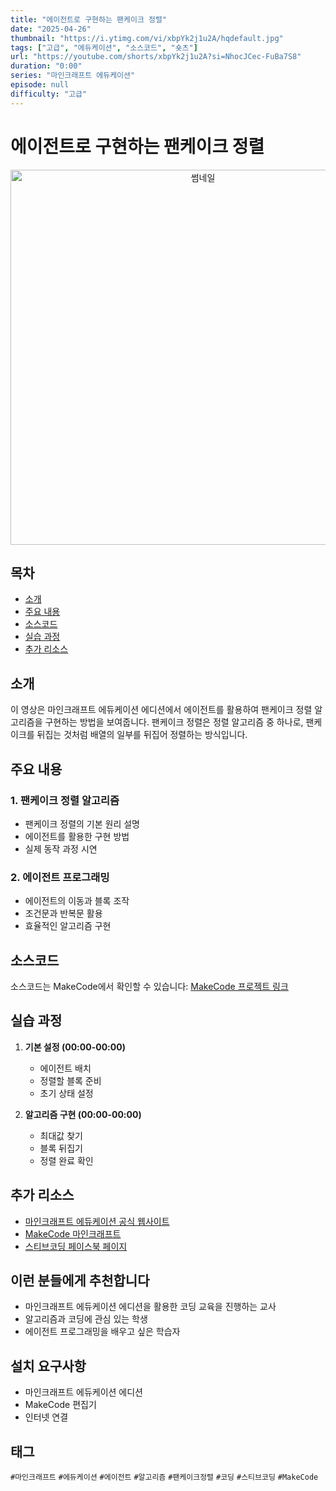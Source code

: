```yaml
---
title: "에이전트로 구현하는 팬케이크 정렬"
date: "2025-04-26"
thumbnail: "https://i.ytimg.com/vi/xbpYk2j1u2A/hqdefault.jpg"
tags: ["고급", "에듀케이션", "소스코드", "숏츠"]
url: "https://youtube.com/shorts/xbpYk2j1u2A?si=NhocJCec-FuBa7S8"
duration: "0:00"
series: "마인크래프트 에듀케이션"
episode: null
difficulty: "고급"
---
```


# 에이전트로 구현하는 팬케이크 정렬

<div align="center">
  <img src="https://i.ytimg.com/vi/xbpYk2j1u2A/hqdefault.jpg" alt="썸네일" width="600"/>
</div>

## 목차
- [소개](#소개)
- [주요 내용](#주요-내용)
- [소스코드](#소스코드)
- [실습 과정](#실습-과정)
- [추가 리소스](#추가-리소스)

## 소개

이 영상은 마인크래프트 에듀케이션 에디션에서 에이전트를 활용하여 팬케이크 정렬 알고리즘을 구현하는 방법을 보여줍니다. 팬케이크 정렬은 정렬 알고리즘 중 하나로, 팬케이크를 뒤집는 것처럼 배열의 일부를 뒤집어 정렬하는 방식입니다.

## 주요 내용

### 1. 팬케이크 정렬 알고리즘
- 팬케이크 정렬의 기본 원리 설명
- 에이전트를 활용한 구현 방법
- 실제 동작 과정 시연

### 2. 에이전트 프로그래밍
- 에이전트의 이동과 블록 조작
- 조건문과 반복문 활용
- 효율적인 알고리즘 구현

## 소스코드

소스코드는 MakeCode에서 확인할 수 있습니다:
[MakeCode 프로젝트 링크](https://makecode.com/_V0jfRf75XVFa)

## 실습 과정

1. **기본 설정 (00:00-00:00)**
   - 에이전트 배치
   - 정렬할 블록 준비
   - 초기 상태 설정

2. **알고리즘 구현 (00:00-00:00)**
   - 최대값 찾기
   - 블록 뒤집기
   - 정렬 완료 확인

## 추가 리소스

- [마인크래프트 에듀케이션 공식 웹사이트](https://education.minecraft.net/)
- [MakeCode 마인크래프트](https://minecraft.makecode.com/)
- [스티브코딩 페이스북 페이지](https://www.facebook.com/stvcoding/)

## 이런 분들에게 추천합니다
- 마인크래프트 에듀케이션 에디션을 활용한 코딩 교육을 진행하는 교사
- 알고리즘과 코딩에 관심 있는 학생
- 에이전트 프로그래밍을 배우고 싶은 학습자

## 설치 요구사항
- 마인크래프트 에듀케이션 에디션
- MakeCode 편집기
- 인터넷 연결

## 태그
`#마인크래프트` `#에듀케이션` `#에이전트` `#알고리즘` `#팬케이크정렬` `#코딩` `#스티브코딩` `#MakeCode` 